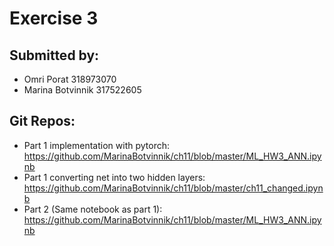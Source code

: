 #  Exercise 3

## Submitted by:
- Omri Porat 318973070
- Marina Botvinnik 317522605 

## Git Repos:

- Part 1 implementation with pytorch: 
  https://github.com/MarinaBotvinnik/ch11/blob/master/ML_HW3_ANN.ipynb
- Part 1 converting net into two hidden layers:
  https://github.com/MarinaBotvinnik/ch11/blob/master/ch11_changed.ipynb
- Part 2 (Same notebook as part 1):
  https://github.com/MarinaBotvinnik/ch11/blob/master/ML_HW3_ANN.ipynb


